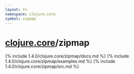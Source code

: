```yaml
---
layout: fn
namespace: clojure.core
symbol: zipmap
---
```


# [clojure.core](../)/zipmap

{% include 1.4.0/clojure.core/zipmap/docs.md %}
{% include 1.4.0/clojure.core/zipmap/examples.md %}
{% include 1.4.0/clojure.core/zipmap/src.md %}


